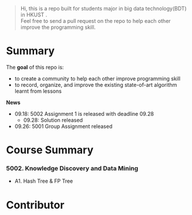 >Hi, this is a repo built for students major in big data technology(BDT) in HKUST .  \
> Feel free to send a pull request on the repo to help each other improve the programming skill.

# Summary
The **goal** of this repo is:
- to create a community to help each other improve programming skill
- to record, organize, and improve the existing state-of-art algorithm learnt from lessons

**News**
- 09.18: 5002 Assignment 1 is released with deadline 09.28
    - 09.28: Solution released
- 09.26: 5001 Group Assignment released

# Course Summary
### 5002. Knowledge Discovery and Data Mining
- A1. Hash Tree & FP Tree


# Contributor
